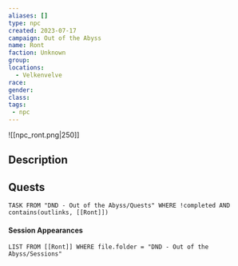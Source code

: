 ```yaml
---
aliases: []
type: npc
created: 2023-07-17
campaign: Out of the Abyss
name: Ront
faction: Unknown
group:
locations:
  - Velkenvelve
race:
gender:
class:
tags:
 - npc
---
```

![[npc_ront.png|250]]
## Description

## Quests
```dataview
TASK FROM "DND - Out of the Abyss/Quests" WHERE !completed AND contains(outlinks, [[Ront]]) 
```

#### Session Appearances
```dataview
LIST FROM [[Ront]] WHERE file.folder = "DND - Out of the Abyss/Sessions"
```



